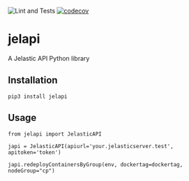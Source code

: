 ![Lint and Tests](https://github.com/liip/jelapi/workflows/Lint%20and%20Tests/badge.svg)
[![codecov](https://codecov.io/gh/liip/jelapi/branch/main/graph/badge.svg?token=ZjQDtiXWwO)](https://codecov.io/gh/liip/jelapi)

# jelapi

A Jelastic API Python library

## Installation

    pip3 install jelapi
    
## Usage

    from jelapi import JelasticAPI
    
    japi = JelasticAPI(apiurl='your.jelasticserver.test', apitoken='token')
     
    japi.redeployContainersByGroup(env, dockertag=dockertag, nodeGroup="cp")

